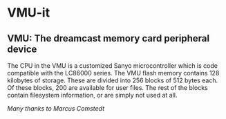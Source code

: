 VMU-it
======

VMU: The dreamcast memory card peripheral device  
------------------------------------------------

The CPU in the VMU is a customized Sanyo microcontroller which is code compatible with the LC86000 series. The VMU flash memory contains 128 kilobytes of storage. These are divided into 256 blocks of 512 bytes each. Of these blocks, 200 are available for user files. The rest of the blocks contain filesystem information, or are simply not used at all.  

  


_Many thanks to Marcus Comstedt_

